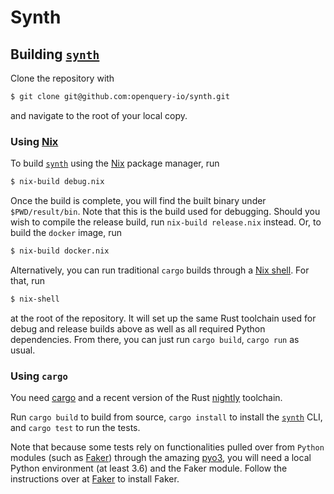# Synth

## Building [`synth`][synth]
Clone the repository with

```bash
$ git clone git@github.com:openquery-io/synth.git
```

and navigate to the root of your local copy. 

### Using [Nix][nix]
To build [`synth`][synth] using the [Nix][nix] package manager, run

```bash
$ nix-build debug.nix
```

Once the build is complete, you will find the built binary under
`$PWD/result/bin`. Note that this is the build used for
debugging. Should you wish to compile the release build, run
`nix-build release.nix` instead. Or, to build the `docker` image, run

```bash
$ nix-build docker.nix
```

Alternatively, you can run traditional `cargo` builds through a [Nix shell][nix
shell]. For that, run

```bash
$ nix-shell
```

at the root of the repository. It will set up the same Rust toolchain used for
debug and release builds above as well as all required Python
dependencies. From there, you can just run `cargo build`, `cargo run` as usual.

### Using `cargo`
You need [cargo][cargo] and a recent version of the Rust [nightly][nightly] toolchain.

Run `cargo build` to build from source, `cargo install` to install the [`synth`][synth]
CLI, and `cargo test` to run the tests.

Note that because some tests rely on functionalities pulled over from `Python`
modules (such as [Faker][faker]) through the amazing [pyo3][pyo3], you will
need a local Python environment (at least 3.6) and the Faker module. Follow the
instructions over at [Faker][faker] to install Faker.


[faker]: https://github.com/joke2k/faker
[pyo3]: https://github.com/PyO3/pyo3
[nix]: https://nixos.org/download.html#nix-quick-install
[cargo]: https://doc.rust-lang.org/cargo/
[nightly]: https://www.rust-lang.org/tools/install
[nix shell]: https://nixos.org/guides/nix-pills/developing-with-nix-shell.html
[synth]: https://github.com/openquery-io/synth
